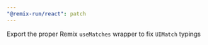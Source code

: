 ```yaml
---
"@remix-run/react": patch
---
```


Export the proper Remix `useMatches` wrapper to fix `UIMatch` typings
